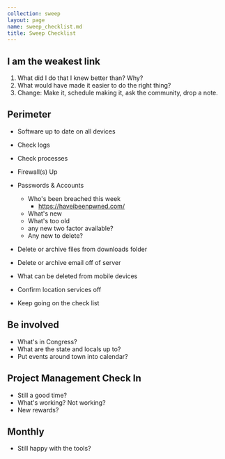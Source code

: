 ```yaml
---
collection: sweep
layout: page
name: sweep_checklist.md
title: Sweep Checklist
---
```


## I am the weakest link

1. What did I do that I knew better than? Why?
2. What would have made it easier to do the right thing?
3. Change: Make it, schedule making it, ask the community, drop a note.

## Perimeter

* Software up to date on all devices
* Check logs
* Check processes
* Firewall(s) Up
* Passwords & Accounts
  * Who's been breached this week
    * https://haveibeenpwned.com/
  * What's new
  * What's too old
  * any new two factor available?
  * Any new to delete?
* Delete or archive files from downloads folder
* Delete or archive email off of server
* What can be deleted from mobile devices
* Confirm location services off

* Keep going on the check list


## Be involved
* What's in Congress?
* What are the state and locals up to?
* Put events around town into calendar?

## Project Management Check In

* Still a good time?
* What's working? Not working?
* New rewards?

## Monthly
* Still happy with the tools?
